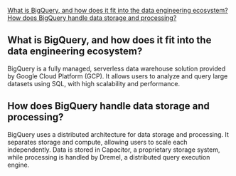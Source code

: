 [What is BigQuery, and how does it fit into the data engineering ecosystem?](#What-is-BigQuery-and-how-does-it-fit-into-the-data-engineering-ecosystem?)
[How does BigQuery handle data storage and processing?](How-does-BigQuery-handle-data-storage-and-processing?)



































## What is BigQuery, and how does it fit into the data engineering ecosystem?
BigQuery is a fully managed, serverless data warehouse solution provided by Google Cloud Platform (GCP). It allows users to analyze and query large datasets using SQL, with high scalability and performance.






















## How does BigQuery handle data storage and processing?
BigQuery uses a distributed architecture for data storage and processing. It separates storage and compute, allowing users to scale each independently. Data is stored in Capacitor, a proprietary storage system, while processing is handled by Dremel, a distributed query execution engine.

